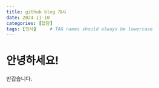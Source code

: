```yaml
---
title: github blog 개시
date: 2024-11-10 
categories: [잡담]
tags: [인사]     # TAG names should always be lowercase
---
```

# 안녕하세요!

반갑습니다.
